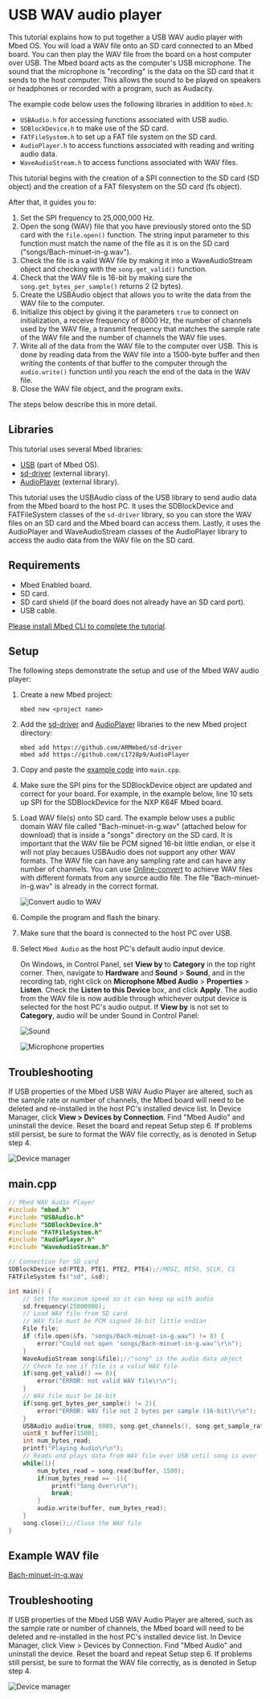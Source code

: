 # USB WAV audio player

This tutorial explains how to put together a USB WAV audio player with Mbed OS. You will load a WAV file onto an SD card connected to an Mbed board. You can then play the WAV file from the board on a host computer over USB. The Mbed board acts as the computer's USB microphone. The sound that the microphone is "recording" is the data on the SD card that it sends to the host computer. This allows the sound to be played on speakers or headphones or recorded with a program, such as Audacity.

The example code below uses the following libraries in addition to `mbed.h`:

- `USBAudio.h` for accessing functions associated with USB audio.
- `SDBlockDevice.h` to make use of the SD card.
- `FATFileSystem.h` to set up a FAT file system on the SD card.
- `AudioPlayer.h` to access functions associated with reading and writing audio data.
- `WaveAudioStream.h` to access functions associated with WAV files.

This tutorial begins with the creation of a SPI connection to the SD card (SD object) and the creation of a FAT filesystem on the SD card (fs object). 

After that, it guides you to:

1. Set the SPI frequency to 25,000,000 Hz. 
1. Open the song (WAV) file that you have previously stored onto the SD card with the `file.open()` function. The string input parameter to this function must match the name of the file as it is on the SD card ("songs/Bach-minuet-in-g.wav"). 
1. Check the file is a valid WAV file by making it into a WaveAudioStream object and checking with the `song.get_valid()` function.
1. Check that the WAV file is 16-bit by making sure the `song.get_bytes_per_sample()` returns 2 (2 bytes). 
1. Create the USBAudio object that allows you to write the data from the WAV file to the computer. 
1. Initialize this object by giving it the parameters `true` to connect on initialization, a receive frequency of 8000 Hz, the number of channels used by the WAV file, a transmit frequency that matches the sample rate of the WAV file and the number of channels the WAV file uses. 
1. Write all of the data from the WAV file to the computer over USB. This is done by reading data from the WAV file into a 1500-byte buffer and then writing the contents of that buffer to the computer through the `audio.write()` function until you reach the end of the data in the WAV file. 
1. Close the WAV file object, and the program exits.

The steps below describe this in more detail.

## Libraries

This tutorial uses several Mbed libraries:

- [USB](../apis/usb.html) (part of Mbed OS).
- [sd-driver](https://github.com/ARMmbed/sd-driver) (external library).
- [AudioPlayer](https://github.com/c1728p9/AudioPlayer) (external library).

This tutorial uses the USBAudio class of the USB library to send audio data from the Mbed board to the host PC. It uses the SDBlockDevice and FATFileSystem classes of the `sd-driver` library, so you can store the WAV files on an SD card and the Mbed board can access them. Lastly, it uses the AudioPlayer and WaveAudioStream classes of the AudioPlayer library to access the audio data from the WAV file on the SD card.

## Requirements

- Mbed Enabled board.
- SD card.
- SD card shield (if the board does not already have an SD card port).
- USB cable.

[Please install Mbed CLI to complete the tutorial](../tools/installation-and-setup.html).

## Setup

The following steps demonstrate the setup and use of the Mbed WAV audio player:

1. Create a new Mbed project:

   `mbed new <project name>`

1. Add the [sd-driver](https://github.com/ARMmbed/sd-driver) and [AudioPlayer](https://github.com/c1728p9/AudioPlayer) libraries to the new Mbed project directory:

   `mbed add https://github.com/ARMmbed/sd-driver`    
   `mbed add https://github.com/c1728p9/AudioPlayer`
   
1. Copy and paste the [example code](../tutorials/using_apis/Mbed_USB_WAV_Audio_Player/Bach-minuet-in-g.wav) into `main.cpp`.
1. Make sure the SPI pins for the SDBlockDevice object are updated and correct for your board. For example, in the example below, line 10 sets up SPI for the SDBlockDevice for the NXP K64F Mbed board.
1. Load WAV file(s) onto SD card. The example below uses a public domain WAV file called "Bach-minuet-in-g.wav" (attached below for download) that is inside a "songs" directory on the SD card. It is important that the WAV file be PCM signed 16-bit little endian, or else it will not play becaues USBAudio does not support any other WAV formats. The WAV file can have any sampling rate and can have any number of channels. You can use [Online-convert](https://audio.online-convert.com/convert-to-wav) to achieve WAV files with different formats from any source audio file. The file "Bach-minuet-in-g.wav" is already in the correct format.
   
   ![Convert audio to WAV](../../../images/Mbed_USB_WAV_Audio_Player_img1.png)
   
1. Compile the program and flash the binary.
1. Make sure that the board is connected to the host PC over USB.
1. Select `Mbed Audio` as the host PC's default audio input device.

    On Windows, in Control Panel, set **View by** to **Category** in the top right corner. Then, navigate to **Hardware** and **Sound** > **Sound**, and in the recording tab, right click on **Microphone Mbed Audio** > **Properties** > **Listen**. Check the **Listen to this Device** box, and click **Apply**. The audio from the WAV file is now audible through whichever output device is selected for the host PC's audio output. If **View by** is not set to **Category**, audio will be under Sound in Control Panel:

   ![Sound](https://raw.githubusercontent.com/ARMmbed/mbed-os-5-docs/development/docs/images/Mbed_USB_WAV_Audio_Player_img2.PNG)

   ![Microphone properties](https://raw.githubusercontent.com/ARMmbed/mbed-os-5-docs/development/docs/images/Mbed_USB_WAV_Audio_Player_img3.PNG)

## Troubleshooting   

If USB properties of the Mbed USB WAV Audio Player are altered, such as the sample rate or number of channels, the Mbed board will need to be deleted and re-installed in the host PC's installed device list. In Device Manager, click **View > Devices by Connection**. Find "Mbed Audio" and uninstall the device. Reset the board and repeat Setup step 6. If problems still persist, be sure to format the WAV file correctly, as is denoted in Setup step 4.   

![Device manager](https://raw.githubusercontent.com/ARMmbed/mbed-os-5-docs/development/docs/images/Mbed_USB_WAV_Audio_Player_img4.png)

## main.cpp

```c++ NOCI
// Mbed WAV Audio Player
#include "mbed.h"
#include "USBAudio.h"
#include "SDBlockDevice.h"
#include "FATFileSystem.h"
#include "AudioPlayer.h"
#include "WaveAudioStream.h"

// Connection for SD card
SDBlockDevice sd(PTE3, PTE1, PTE2, PTE4);//MOSI, MISO, SCLK, CS
FATFileSystem fs("sd", &sd);

int main() {
    // Set the maximum speed so it can keep up with audio
    sd.frequency(25000000);
    // Load WAV file from SD card
    // WAV file must be PCM signed 16-bit little endian
    File file;
    if (file.open(&fs, "songs/Bach-minuet-in-g.wav") != 0) {
        error("Could not open 'songs/Bach-minuet-in-g.wav'\r\n");
    }
    WaveAudioStream song(&file);//"song" is the audio data object
    // Check to see if file is a valid WAV file
    if(song.get_valid() == 0){
        error("ERROR: not valid WAV file\r\n");
    }
    // WAV file must be 16-bit
    if(song.get_bytes_per_sample() != 2){
        error("ERROR: WAV file not 2 bytes per sample (16-bit)\r\n");
    }
    USBAudio audio(true, 8000, song.get_channels(), song.get_sample_rate(), song.get_channels());
    uint8_t buffer[1500];
    int num_bytes_read;
    printf("Playing Audio\r\n");
    // Reads and plays data from WAV file over USB until song is over
    while(1){
        num_bytes_read = song.read(buffer, 1500);
        if(num_bytes_read == -1){
            printf("Song Over\r\n");
            break;
        }
        audio.write(buffer, num_bytes_read);
    }
    song.close();//Close the WAV file
}
```

## Example WAV file  

[Bach-minuet-in-g.wav](https://github.com/mrcoulter45/mbed-os-5-docs/raw/Mbed_USB_WAV_Audio_Player_Tutorial/docs/tutorials/using_apis/Mbed_USB_WAV_Audio_Player/Bach-minuet-in-g.wav)

## Troubleshooting   

If USB properties of the Mbed USB WAV Audio Player are altered, such as the sample rate or number of channels, the Mbed board will need to be deleted and re-installed in the host PC's installed device list. In Device Manager, click View > Devices by Connection. Find "Mbed Audio" and uninstall the device. Reset the board and repeat Setup step 6. If problems still persist, be sure to format the WAV file correctly, as is denoted in Setup step 4.   

![Device manager](../../../images/Mbed_USB_WAV_Audio_Player_img4.png)

